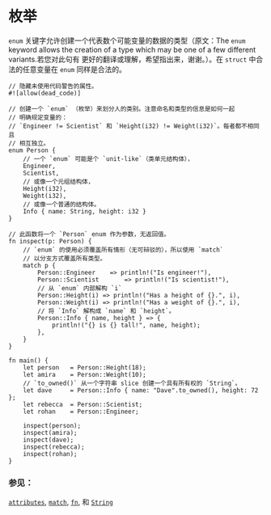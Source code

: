 # 枚举

`enum` 关键字允许创建一个代表数个可能变量的数据的类型（原文：The `enum` keyword allows
 the creation of a type which may be one of a few different variants.若您对此句有
 更好的翻译或理解，希望指出来，谢谢。）。在 `struct` 中合法的任意变量在 `enum` 同样是合法的。

```rust,editable
// 隐藏未使用代码警告的属性。
#![allow(dead_code)]

// 创建一个 `enum` （枚举）来划分人的类别。注意命名和类型的信息是如何一起
// 明确规定变量的：
// `Engineer != Scientist` 和 `Height(i32) != Weight(i32)`。每者都不相同且
// 相互独立。
enum Person {
    // 一个 `enum` 可能是个 `unit-like`（类单元结构体），
    Engineer,
    Scientist,
    // 或像一个元组结构体，
    Height(i32),
    Weight(i32),
    // 或像一个普通的结构体。
    Info { name: String, height: i32 }
}

// 此函数将一个 `Person` enum 作为参数，无返回值。
fn inspect(p: Person) {
    // `enum` 的使用必须覆盖所有情形（无可辩驳的），所以使用 `match`
    // 以分支方式覆盖所有类型。
    match p {
        Person::Engineer    => println!("Is engineer!"),
        Person::Scientist       => println!("Is scientist!"),
        // 从 `enum` 内部解构 `i`
        Person::Height(i) => println!("Has a height of {}.", i),
        Person::Weight(i) => println!("Has a weight of {}.", i),
        // 将 `Info` 解构成 `name` 和 `height`。
        Person::Info { name, height } => {
            println!("{} is {} tall!", name, height);
        },
    }
}

fn main() {
    let person   = Person::Height(18);
    let amira    = Person::Weight(10);
    // `to_owned()` 从一个字符串 slice 创建一个具有所有权的 `String`。
    let dave     = Person::Info { name: "Dave".to_owned(), height: 72 };
    let rebecca  = Person::Scientist;
    let rohan    = Person::Engineer;

    inspect(person);
    inspect(amira);
    inspect(dave);
    inspect(rebecca);
    inspect(rohan);
}
```

### 参见：

[`attributes`][attributes], [`match`][match], [`fn`][fn], 和 [`String`][str]

[attributes]: ../attribute.html
[c_struct]: http://en.wikipedia.org/wiki/Struct_(C_programming_language)
[match]: ../flow_control/match.html
[fn]: ../fn.html
[str]: ../std/str.html
